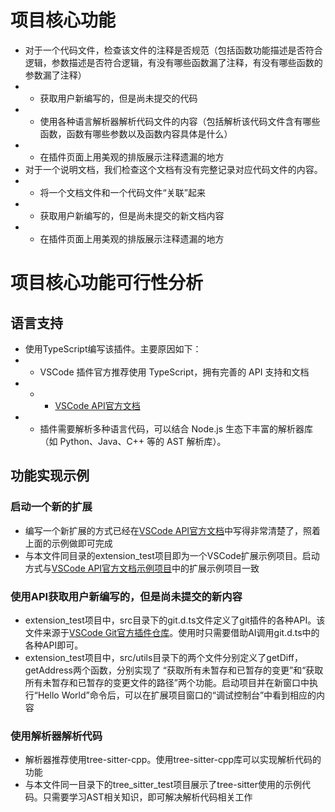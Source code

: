 # 项目核心功能

- 对于一个代码文件，检查该文件的注释是否规范（包括函数功能描述是否符合逻辑，参数描述是否符合逻辑，有没有哪些函数漏了注释，有没有哪些函数的参数漏了注释）
- - 获取用户新编写的，但是尚未提交的代码
- - 使用各种语言解析器解析代码文件的内容（包括解析该代码文件含有哪些函数，函数有哪些参数以及函数内容具体是什么）
- - 在插件页面上用美观的排版展示注释遗漏的地方
- 对于一个说明文档，我们检查这个文档有没有完整记录对应代码文件的内容。
- - 将一个文档文件和一个代码文件“关联”起来
- - 获取用户新编写的，但是尚未提交的新文档内容
- - 在插件页面上用美观的排版展示注释遗漏的地方

# 项目核心功能可行性分析

## 语言支持

- 使用TypeScript编写该插件。主要原因如下：
- - VSCode 插件官方推荐使用 TypeScript，拥有完善的 API 支持和文档
- - - [VSCode API官方文档](https://code.visualstudio.com/api)
- - 插件需要解析多种语言代码，可以结合 Node.js 生态下丰富的解析器库（如 Python、Java、C++ 等的 AST 解析库）。

## 功能实现示例
### 启动一个新的扩展
- 编写一个新扩展的方式已经在[VSCode API官方文档](https://code.visualstudio.com/api)中写得非常清楚了，照着上面的示例做即可完成
- 与本文件同目录的extension_test项目即为一个VSCode扩展示例项目。启动方式与[VSCode API官方文档示例项目](https://code.visualstudio.com/api/get-started/your-first-extension)中的扩展示例项目一致
### 使用API获取用户新编写的，但是尚未提交的新内容
- extension_test项目中，src目录下的git.d.ts文件定义了git插件的各种API。该文件来源于[VSCode Git官方插件仓库](https://github.com/microsoft/vscode/tree/main/extensions/git)。使用时只需要借助AI调用git.d.ts中的各种API即可。
- extension_test项目中，src/utils目录下的两个文件分别定义了getDiff，getAddress两个函数，分别实现了 “获取所有未暂存和已暂存的变更”和“获取所有未暂存和已暂存的变更文件的路径”两个功能。启动项目并在新窗口中执行“Hello World”命令后，可以在扩展项目窗口的“调试控制台”中看到相应的内容
### 使用解析器解析代码
- 解析器推荐使用tree-sitter-cpp。使用tree-sitter-cpp库可以实现解析代码的功能
- 与本文件同一目录下的tree_sitter_test项目展示了tree-sitter使用的示例代码。只需要学习AST相关知识，即可解决解析代码相关工作